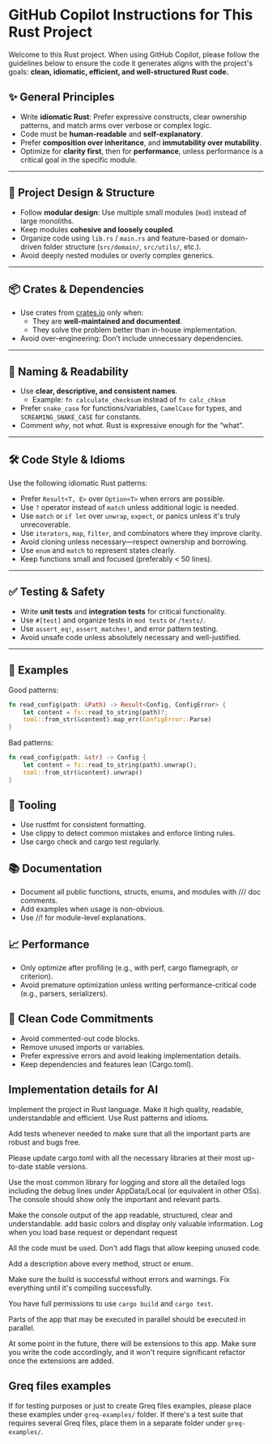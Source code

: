 # GitHub Copilot Instructions for This Rust Project

Welcome to this Rust project. When using GitHub Copilot, please follow the guidelines below to ensure the code it generates aligns with the project's goals: **clean, idiomatic, efficient, and well-structured Rust code.**

## ✨ General Principles

- Write **idiomatic Rust**: Prefer expressive constructs, clear ownership patterns, and match arms over verbose or complex logic.
- Code must be **human-readable** and **self-explanatory**.
- Prefer **composition over inheritance**, and **immutability over mutability**.
- Optimize for **clarity first**, then for **performance**, unless performance is a critical goal in the specific module.

---

## 📐 Project Design & Structure

- Follow **modular design**: Use multiple small modules (`mod`) instead of large monoliths.
- Keep modules **cohesive and loosely coupled**.
- Organize code using `lib.rs` / `main.rs` and feature-based or domain-driven folder structure (`src/domain/`, `src/utils/`, etc.).
- Avoid deeply nested modules or overly complex generics.

---

## 📦 Crates & Dependencies

- Use crates from [crates.io](https://crates.io) only when:
  - They are **well-maintained and documented**.
  - They solve the problem better than in-house implementation.
- Avoid over-engineering: Don’t include unnecessary dependencies.

---

## 🧠 Naming & Readability

- Use **clear, descriptive, and consistent names**.
  - Example: `fn calculate_checksum` instead of `fn calc_chksm`
- Prefer `snake_case` for functions/variables, `CamelCase` for types, and `SCREAMING_SNAKE_CASE` for constants.
- Comment *why*, not *what*. Rust is expressive enough for the “what”.

---

## 🛠️ Code Style & Idioms

Use the following idiomatic Rust patterns:

- Prefer `Result<T, E>` over `Option<T>` when errors are possible.
- Use `?` operator instead of `match` unless additional logic is needed.
- Use `match` or `if let` over `unwrap`, `expect`, or panics unless it's truly unrecoverable.
- Use `iterators`, `map`, `filter`, and combinators where they improve clarity.
- Avoid cloning unless necessary—respect ownership and borrowing.
- Use `enum` and `match` to represent states clearly.
- Keep functions small and focused (preferably < 50 lines).

---

## ✅ Testing & Safety

- Write **unit tests** and **integration tests** for critical functionality.
- Use `#[test]` and organize tests in `mod tests` or `/tests/`.
- Use `assert_eq!`, `assert_matches!`, and error pattern testing.
- Avoid unsafe code unless absolutely necessary and well-justified.

---

## 🧪 Examples

Good patterns:
```rust
fn read_config(path: &Path) -> Result<Config, ConfigError> {
    let content = fs::read_to_string(path)?;
    toml::from_str(&content).map_err(ConfigError::Parse)
}
```

Bad patterns:
```rust
fn read_config(path: &str) -> Config {
    let content = fs::read_to_string(path).unwrap();
    toml::from_str(&content).unwrap()
}
```

## 🔧 Tooling
- Use rustfmt for consistent formatting.
- Use clippy to detect common mistakes and enforce linting rules.
- Use cargo check and cargo test regularly.

## 📚 Documentation
- Document all public functions, structs, enums, and modules with /// doc comments.
- Add examples when usage is non-obvious.
- Use //! for module-level explanations.

## 📈 Performance
- Only optimize after profiling (e.g., with perf, cargo flamegraph, or criterion).
- Avoid premature optimization unless writing performance-critical code (e.g., parsers, serializers).

## 🧹 Clean Code Commitments
- Avoid commented-out code blocks.
- Remove unused imports or variables.
- Prefer expressive errors and avoid leaking implementation details.
- Keep dependencies and features lean (Cargo.toml).


## Implementation details for AI

Implement the project in Rust language. Make it high quality, readable, understandable and efficient. Use Rust patterns and idioms.

Add tests whenever needed to make sure that all the important parts are robust and bugs free.


Please update cargo.toml with all the necessary libraries at their most up-to-date stable versions.

Use the most common library for logging and store all the detailed logs including the debug lines under AppData/Local (or equivalent in other OSs). The console should show only the important and relevant parts.

Make the console output of the app readable, structured, clear and understandable. add basic colors and display only valuable information. Log when you load base request or dependant request

All the code must be used. Don't add flags that allow keeping unused code.

Add a description above every method, struct or enum.

Make sure the build is successful without errors and warnings. Fix everything until it's compiling successfully.

You have full permissions to use `cargo build` and `cargo test`.

Parts of the app that may be executed in parallel should be executed in parallel.

At some point in the future, there will be extensions to this app. Make sure you write the code accordingly, and it won't require significant refactor once the extensions are added.

## Greq files examples

If for testing purposes or just to create Greq files examples, please place these examples under `greq-examples/` folder. 
If there's a test suite that requires several Greq files, place them in a separate folder under `greq-examples/`.

